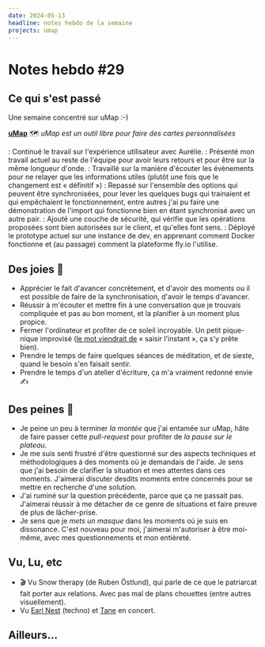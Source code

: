 ```yaml
---
date: 2024-05-13
headline: notes hebdo de la semaine
projects: umap
---
```

# Notes hebdo #29

## Ce qui s'est passé

Une semaine concentré sur uMap :-)

**[uMap](https://umap-project.org)** 🗺️
*uMap est un outil libre pour faire des cartes personnalisées*

: Continué le travail sur l'expérience utilisateur avec Aurélie.
: Présenté mon travail actuel au reste de l'équipe pour avoir leurs retours et pour être sur la même longueur d'onde.
: Travaillé sur la manière d'écouter les évènements pour ne relayer que les informations utiles (plutôt une fois que le changement est « définitif »)
: Repassé sur l'ensemble des options qui peuvent être synchronisées, pour lever les quelques bugs qui trainaient et qui empêchaient le fonctionnement, entre autres j'ai pu faire une démonstration de l'import qui fonctionne bien en étant synchronisé avec un autre pair.
: Ajouté une couche de sécurité, qui vérifie que les opérations proposées sont bien autorisées sur le client, et qu'elles font sens.
: Déployé le prototype actuel sur une instance de dev, en apprenant comment Docker fonctionne et (au passage) comment la plateforme fly.io l'utilise.

## Des joies 🤗

- Apprécier le fait d'avancer concrètement, et d'avoir des moments ou il est possible de faire de la synchronisation, d'avoir le temps d'avancer.
- Réussir à m'écouter et mettre fin à une conversation que je trouvais compliquée et pas au bon moment, et la planifier à un moment plus propice.
- Fermer l'ordinateur et profiter de ce soleil incroyable. Un petit pique-nique improvisé ([le mot viendrait de](https://fr.wikipedia.org/wiki/Pique-nique#%C3%89tymologie) « saisir l'instant », ça s'y prête bien).
- Prendre le temps de faire quelques séances de méditation, et de sieste, quand le besoin s'en faisait sentir.
- Prendre le temps d'un atelier d'écriture, ça m'a vraiment redonné envie ✍

## Des peines 😬

- Je peine un peu à terminer *la montée* que j'ai entamée sur uMap, hâte de faire passer cette *pull-request* pour profiter de *la pause sur le plateau*. 
- Je me suis senti frustré d'être questionné sur des aspects techniques et méthodologiques à des moments où je demandais de l'aide. Je sens que j'ai besoin de clarifier la situation et mes attentes dans ces moments. J'aimerai discuter desdits moments entre concernés pour se mettre en recherche d'une solution.
- J'ai ruminé sur la question précédente, parce que ça ne passait pas. J'aimerai réussir à me détacher de ce genre de situations et faire preuve de plus de lâcher-prise.
- Je sens que je *mets un masque* dans les moments où je suis en dissonance. C'est nouveau pour moi, j'aimerai m'autoriser à être moi-même, avec mes questionnements et mon entièreté.

## Vu, Lu, etc

- 🎬 Vu Snow therapy (de Ruben Östlund), qui parle de ce que le patriarcat fait porter aux relations. Avec pas mal de plans chouettes (entre autres visuellement).
- Vu [Earl Nest](https://soundcloud.com/earlnest) (techno) et [Tane](https://www.youtube.com/watch?v=wxcjFvF38kA) en concert.

## Ailleurs…

